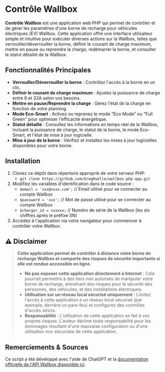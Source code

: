 # Contrôle Wallbox

**Contrôle Wallbox** est une application web PHP qui permet de contrôler et de gérer les paramètres d'une borne de recharge pour véhicules électriques (EV) Wallbox. Cette application offre une interface utilisateur simple et intuitive pour exécuter diverses actions sur la Wallbox, telles que verrouiller/déverrouiller la borne, définir le courant de charge maximum, mettre en pause ou reprendre la charge, redémarrer la borne, et consulter le statut détaillé de la Wallbox.

## Fonctionnalités Principales

- **Verrouiller/Déverrouiller la borne** : Contrôlez l'accès à la borne en un clic.
- **Définir le courant de charge maximum** : Ajustez la puissance de charge entre 6 et 32A selon vos besoins.
- **Mettre en pause/Reprendre la charge** : Gérez l'état de la charge en fonction de votre planning.
- **Mode Eco-Smart** : Activez ou reprenez le mode "Eco Mode" ou "Full Green" pour optimiser l'efficacité énergétique.
- **Statut détaillé** : Consultez les informations en temps réel de la Wallbox, incluant la puissance de charge, le statut de la borne, le mode Eco-Smart, et l'état de mise à jour logicielle.
- **Mise à jour de la borne** : Vérifiez et installez les mises à jour logicielles disponibles pour votre borne.

## Installation

1. Clonez ce dépôt dans répertoire approprié de votre serveur PHP:  
   - `git clone https://github.com/GregRuelle/wallbox-php-app.git`
2. Modifiez les variables d'identification dans le code source :
   - `$email = 'xxx@xxxx.com';` // Email utilisé pour se connecter au compte Wallbox
   - `$password = 'xxx';` // Mot de passe utilisé pour se connecter au compte Wallbox
   - `$charger_id = xxxxxx;` // Numéro de série de la Wallbox (les six chiffres après le préfixe SN)
3. Accédez à l'application via votre navigateur pour commencer à contrôler votre Wallbox.


## ⚠️ Disclaimer

> **Cette application permet de contrôler à distance votre borne de recharge Wallbox et comporte des risques de sécurité importants si elle est rendue accessible en ligne.**
>
> - **Ne pas exposer cette application directement à Internet** : Cela pourrait permettre à des tiers non autorisés de manipuler votre borne de recharge, entraînant des risques pour la sécurité des personnes, des véhicules, et des installations électriques.
> - **Utilisation sur un réseau local sécurisé uniquement** : Limitez l'accès à cette application à un réseau local sécurisé (par exemple, derrière un pare-feu) et configurez des contrôles d'accès stricts.
> - **Responsabilité** : L'utilisation de cette application se fait à vos propres risques. L'auteur décline toute responsabilité pour les dommages résultant d'une mauvaise configuration ou d'une utilisation non sécurisée de cette application.

## Remerciements & Sources
Ce script a été développé avec l'aide de ChatGPT et la [documentation officielle de l'API Wallbox disponible ici](https://github.com/SKB-CGN/wallbox).
